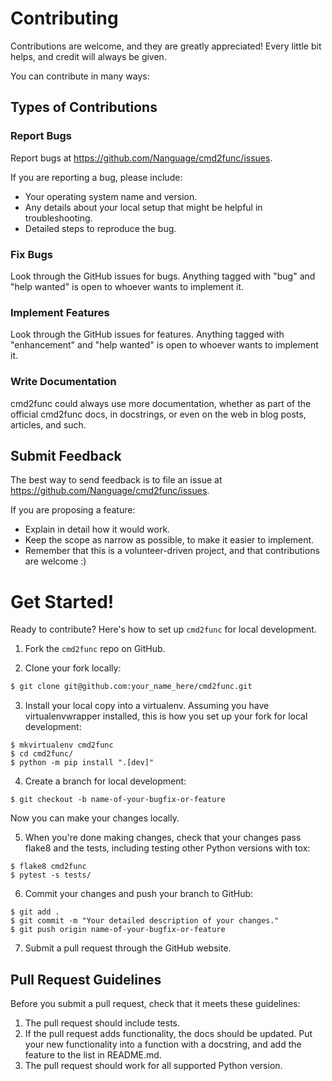 # Contributing

Contributions are welcome, and they are greatly appreciated! Every little bit
helps, and credit will always be given.

You can contribute in many ways:

## Types of Contributions

### Report Bugs

Report bugs at https://github.com/Nanguage/cmd2func/issues.

If you are reporting a bug, please include:

* Your operating system name and version.
* Any details about your local setup that might be helpful in troubleshooting.
* Detailed steps to reproduce the bug.

### Fix Bugs

Look through the GitHub issues for bugs. Anything tagged with "bug" and "help
wanted" is open to whoever wants to implement it.

### Implement Features

Look through the GitHub issues for features. Anything tagged with "enhancement"
and "help wanted" is open to whoever wants to implement it.

### Write Documentation

cmd2func could always use more documentation, whether as part of the
official cmd2func docs, in docstrings, or even on the web in blog posts,
articles, and such.

## Submit Feedback

The best way to send feedback is to file an issue at https://github.com/Nanguage/cmd2func/issues.

If you are proposing a feature:

* Explain in detail how it would work.
* Keep the scope as narrow as possible, to make it easier to implement.
* Remember that this is a volunteer-driven project, and that contributions
  are welcome :)

# Get Started!

Ready to contribute? Here's how to set up `cmd2func` for local development.

1. Fork the `cmd2func` repo on GitHub.

2. Clone your fork locally:
```bash
$ git clone git@github.com:your_name_here/cmd2func.git
```

3. Install your local copy into a virtualenv. Assuming you have virtualenvwrapper installed, this is how you set up your fork for local development:

```
$ mkvirtualenv cmd2func
$ cd cmd2func/
$ python -m pip install ".[dev]"
```

4. Create a branch for local development:

```
$ git checkout -b name-of-your-bugfix-or-feature
```
Now you can make your changes locally.

5. When you're done making changes, check that your changes pass flake8 and the tests, including testing other Python versions with tox:

```
$ flake8 cmd2func
$ pytest -s tests/
```

6. Commit your changes and push your branch to GitHub:

```
$ git add .
$ git commit -m "Your detailed description of your changes."
$ git push origin name-of-your-bugfix-or-feature
```

7. Submit a pull request through the GitHub website.

## Pull Request Guidelines

Before you submit a pull request, check that it meets these guidelines:

1. The pull request should include tests.
2. If the pull request adds functionality, the docs should be updated. Put
   your new functionality into a function with a docstring, and add the
   feature to the list in README.md.
3. The pull request should work for all supported Python version. 

